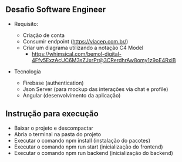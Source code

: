 ## Desafio Software Engineer

- Requisito:

  - Criação de conta
  - Consumir endpoint (https://viacep.com.br/)
  - Criar um diagrama utilizando a notação C4 Model
    - https://whimsical.com/bemol-digital-4Ffv5ExzAcUC6M3sZJxrPr@3CRerdhrAw8omy1z9oE4RxiB

- Tecnologia
  - Firebase (authentication)
  - Json Server (para mockup das interações via chat e profile)
  - Angular (desenvolvimento da aplicação)

## Instrução para execução

- Baixar o projeto e descompactar
- Abria o terminal na pasta do projeto
- Executar o comando npm install (instalação do pacotes)
- Executar o comando npm run start (inicialização do frontend)
- Executar o comando npm run backend (inicialização do backend)
